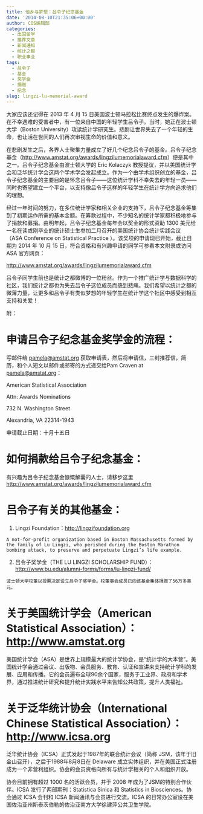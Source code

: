 ```yaml
---
title: 他乡与梦想：吕令子纪念基金
date: '2014-08-10T21:35:06+00:00'
author: COS编辑部
categories:
  - 出国留学
  - 推荐文章
  - 新闻通知
  - 统计之都
  - 职业事业
tags:
  - 吕令子
  - 基金
  - 奖学金
  - 捐赠
  - 纪念
slug: lingzi-lu-memorial-award
---
```


大家应该还记得在 2013 年 4 月 15 日美国波士顿马拉松比赛终点发生的爆炸案。在不幸遇难的受害者中，有一位来自中国的年轻学生吕令子。当时，她正在波士顿大学（Boston University）攻读统计学研究生。悲剧让世界失去了一个年轻的生命，也让活在世间的人们再次审视生命的价值和意义。

在悲剧发生之后，各界人士聚集力量成立了好几个纪念吕令子的基金。吕令子纪念基金（<http://www.amstat.org/awards/lingzilumemorialaward.cfm>）便是其中之一。吕令子纪念基金由波士顿大学的 Eric Kolaczyk 教授提议，并以美国统计学会和泛华统计学会这两个学术学会发起成立。作为一个由学术组织创立的基金，吕令子纪念基金的主要目的是怀念吕令子——这位统计学科不幸失去的年轻一员——同时也寄望建立一个平台，以支持像吕令子这样的年轻学生在统计学方向追求他们的理想。

经过一年时间的努力，在多位统计学家和相关企业的支持下，吕令子纪念基金筹集到了初期运作所需的基本金额。在筹款过程中，不少知名的统计学家都积极地参与了捐款和募捐。由明年起，吕令子纪念基金每年会以奖金的形式资助 1300 美元给一名在读或刚毕业的统计硕士生参加二月召开的美国统计协会统计实践会议（ASA Conference on Statistical Practice ）。该奖项的申请现已开始，截止日期为 2014 年 10 月 15 日，符合资格和有兴趣申请的同学可参看本文附录或访问 ASA 官方网页：

<http://www.amstat.org/awards/lingzilumemorialaward.cfm>

吕令子同学生前也是统计之都微博的一位粉丝。作为一个推广统计学与数据科学的社区，我们统计之都也为失去吕令子这位成员而感到悲痛。我们希望以统计之都的微薄力量，让更多和吕令子有类似梦想的年轻学生在统计学这个社区中感受到相互支持和关爱！

 <!--more-->

附：

# 申请吕令子纪念基金奖学金的流程：

写邮件给 pamela@amstat.org 获取申请表，然后将申请信，三封推荐信，简历，和个人短文以邮件或邮寄的方式递交给Pam Craven at pamela@amstat.org：
  
American Statistical Association
  
Attn: Awards Nominations
  
732 N. Washington Street
  
Alexandria, VA 22314-1943
  
申请截止日期：十月十五日

# 如何捐款给吕令子纪念基金：

有兴趣为吕令子纪念基金慷慨解囊的人士，请移步这里 <http://www.amstat.org/awards/lingzilumemorialaward.cfm>

# 吕令子有关的其他基金：

  1. Lingzi Foundation：<http://lingzifoundation.org>
  
    A not-for-profit organization based in Boston Massachusetts formed by the family of Lu Lingzi, who perished during the Boston Marathon bombing attack, to preserve and perpetuate Lingzi’s life example.
  
  2. 吕令子奖学金（THE LU LINGZI SCHOLARSHIP FUND）：<http://www.bu.edu/alumni-forms/forms/lu-lingzi-fund/>
  
    波士顿大学校董以投票决定设立吕令子奖学金。校董事会成员已向该基金集体捐赠了56万多美元。

# 关于美国统计学会（American Statistical Association）：<http://www.amstat.org>

美国统计学会（ASA）是世界上规模最大的统计学协会，是“统计学的大本营”。美国统计学会通过会议、出版物、会员服务、教育、认证和宣讲来支持统计学科的发展、应用和传播。它的会员遍布全球90余个国家，服务于工业界、政府和学术界，通过推进统计研究和提升统计实践水平来告知公共政策，提升人类福祉。

# 关于泛华统计协会（International Chinese Statistical Association）：<http://www.icsa.org>

泛华统计协会（ICSA）正式发起于1987年的联合统计会议（简称 JSM，该年于旧金山召开），之后于1988年8月8日在 Delaware 成立实体组织，并在美国正式注册成为一个非营利组织。协会的会员资格向所有与统计学相关的个人和组织开放。

协会目前拥有超过 1000 名的活跃会员，并于 2008 年成为了JSM的特别合作伙伴。ICSA 发行了两部期刊：Statistica Sinica 和 Statistics in Biosciences。协会通过 ICSA 会刊和 ICSA 新闻通讯与会员进行交流。ICSA 的日常办公室设在美国佐治亚州斯泰茨伯勒的佐治亚南方大学徐建萍公共卫生学院。
